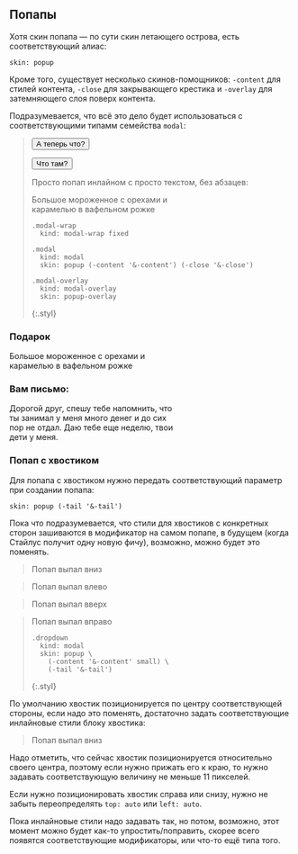---
---

## Попапы

Хотя скин попапа — по сути скин летающего острова, есть соответствующий алиас:

    skin: popup

Кроме того, существует несколько скинов-помощников: `-content` для стилей контента, `-close` для закрывающего крестика и `-overlay` для затемняющего слоя поверх контента.

Подразумевается, что всё это дело будет использоваться с соответствующими типамм семейства `modal`:

> <p>
>     <button class="small-button" type="button" data-modal="Popup2">
>         <span class="button-content">А теперь что?</span>
>     </button>
> </p>
>
> <p>
>     <button class="small-button" type="button" data-modal="Popup1">
>         <span class="button-content">Что там?</span>
>     </button>
> </p>
>
> Просто попап инлайном с просто текстом, без абзацев:
>
> <div class="modal" style="width: 300px;">
>     <div class="modal-content text">
>         Большое мороженное с орехами и карамелью в вафельном рожке
>     </div>
>     <div class="modal-close"></div>
> </div>
>
>     .modal-wrap
>       kind: modal-wrap fixed
>     
>     .modal
>       kind: modal
>       skin: popup (-content '&-content') (-close '&-close')
>     
>     .modal-overlay
>       kind: modal-overlay
>       skin: popup-overlay
> {:.styl}

<div class="modal-wrap is-hidden" id="Popup1">
    <div class="modal" style="width: 300px;">
        <div class="modal-content text">
            <h3>Подарок</h3>
            <p>Большое мороженное с орехами и карамелью в вафельном рожке</p>
        </div>
        <div class="modal-close"></div>
    </div>
</div>
<div class="modal-wrap is-hidden" id="Popup2">
    <div class="modal-overlay"></div>
    <div class="modal" style="width: 300px;">
        <div class="modal-content text">
            <h3>Вам письмо:</h3>
            <p>Дорогой друг, спешу тебе напомнить, что ты занимал у меня много денег и до сих пор не отдал. Даю тебе еще неделю, твои дети у меня.</p>
        </div>
        <div class="modal-close"></div>
    </div>
</div>

### Попап с хвостиком

Для попапа с хвостиком нужно передать соответствующий параметр при создании попапа:

    skin: popup (-tail '&-tail')

Пока что подразумевается, что стили для хвостиков с конкретных сторон зашиваются в модификатор на самом попапе, в будущем (когда Стайлус получит одну новую фичу), возможно, можно будет это поменять.

> <div class="dropdown dropdown_to_bottom">
>     <div class="dropdown-tail"></div>
>     <div class="dropdown-content text">
>         Попап выпал вниз
>     </div>
> </div>

> <div class="dropdown dropdown_to_left">
>     <div class="dropdown-tail"></div>
>     <div class="dropdown-content text">
>         Попап выпал влево
>     </div>
> </div>

> <div class="dropdown dropdown_to_top">
>     <div class="dropdown-tail"></div>
>     <div class="dropdown-content text">
>         Попап выпал вверх
>     </div>
> </div>

> <div class="dropdown dropdown_to_right">
>     <div class="dropdown-tail"></div>
>     <div class="dropdown-content text">
>         Попап выпал вправо
>     </div>
> </div>
>
>     .dropdown
>       kind: modal
>       skin: popup \
>         (-content '&-content' small) \
>         (-tail '&-tail')
> {:.styl}

По умолчанию хвостик позиционируется по центру соответствующей стороны, если надо это поменять, достаточно задать соответствующие инлайновые стили блоку хвостика:

> <div class="dropdown dropdown_to_bottom">
>     <div class="dropdown-tail" style="left: 11px"></div>
>     <div class="dropdown-content text">
>         Попап выпал вниз
>     </div>
> </div>

Надо отметить, что сейчас хвостик позиционируется относительно своего центра, поэтому если нужно прижать его к краю, то нужно задавать соответствующую величину не меньше 11 пикселей.

Если нужно позиционировать хвостик справа или снизу, нужно не забыть переопределять `top: auto` или `left: auto`.

Пока инлайновые стили надо задавать так, но потом, возможно, этот момент можно будет как-то упростить/поправить, скорее всего появятся соответствующие модификаторы, или что-то ещё типа того.
